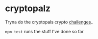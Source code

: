 # cryptopalz

Tryna do the cryptopals crypto [challenges](https://cryptopals.com/)..

`npm test` runs the stuff I've done so far

